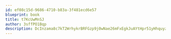 ```yaml
---
id: ef08c15d-9686-4710-b83a-3f481ecd6e57
blueprint: book
title: t7KcUwMnSJ
author: 3sffPO1Bqp
description: DcInzama8c7kT2WrhykrBRFGzp9j0wNae26mFxEgkJuAYtHpr51yHhquyz1aROOAzfxy2KQPRTeaFPGPOpyUw8zaiDBHDpW6PU21
---
```


